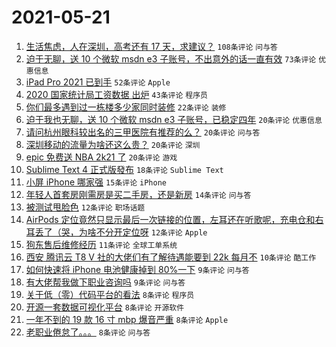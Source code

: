 # 2021-05-21

1. [生活焦虑，人在深圳，高考还有 17 天，求建议？](https://www.v2ex.com/t/778291) `108条评论` `问与答`
1. [迫于无聊，送 10 个微软 msdn e3 子账号，不出意外的话一直有效](https://www.v2ex.com/t/778274) `73条评论` `优惠信息`
1. [iPad Pro 2021 已到手](https://www.v2ex.com/t/778271) `52条评论` `Apple`
1. [2020 国家统计局工资数据 出炉](https://www.v2ex.com/t/778270) `43条评论` `程序员`
1. [你们最多遇到过一栋楼多少家同时装修](https://www.v2ex.com/t/778269) `22条评论` `装修`
1. [迫于我也无聊，送 10 个微软 msdn e3 子账号，已稳定四年](https://www.v2ex.com/t/778305) `20条评论` `优惠信息`
1. [请问杭州眼科较出名的三甲医院有推荐的么？](https://www.v2ex.com/t/778284) `20条评论` `问与答`
1. [深圳移动的流量为啥还这么贵？](https://www.v2ex.com/t/778265) `20条评论` `深圳`
1. [epic 免费送 NBA 2k21 了](https://www.v2ex.com/t/778264) `20条评论` `游戏`
1. [Sublime Text 4 正式版發布](https://www.v2ex.com/t/778336) `18条评论` `Sublime Text`
1. [小屏 iPhone 哪家强](https://www.v2ex.com/t/778353) `15条评论` `iPhone`
1. [年轻人首套房刚需房是买二手房，还是新房](https://www.v2ex.com/t/778279) `14条评论` `问与答`
1. [被测试甩脸色](https://www.v2ex.com/t/778309) `12条评论` `职场话题`
1. [AirPods 定位竟然只显示最后一次链接的位置，左耳还在听歌呢，充电仓和右耳丢了（哭，为啥不分开定位呀](https://www.v2ex.com/t/778277) `12条评论` `Apple`
1. [狗东售后维修经历](https://www.v2ex.com/t/778343) `11条评论` `全球工单系统`
1. [西安 腾讯云 T8 V 社的大佬们有了解待遇能要到 22k 每月不](https://www.v2ex.com/t/778289) `10条评论` `酷工作`
1. [如何快速将 iPhone 电池健康掉到 80%一下](https://www.v2ex.com/t/778359) `9条评论` `问与答`
1. [有大佬帮我做下职业咨询吗](https://www.v2ex.com/t/778319) `9条评论` `问与答`
1. [关于低（零）代码平台的看法](https://www.v2ex.com/t/778356) `8条评论` `程序员`
1. [开源一套数据可视化平台](https://www.v2ex.com/t/778348) `8条评论` `开源软件`
1. [一年不到的 19 款 16 寸 mbp 爆音严重](https://www.v2ex.com/t/778334) `8条评论` `Apple`
1. [老职业倦怠了。。。](https://www.v2ex.com/t/778297) `8条评论` `问与答`
